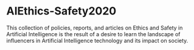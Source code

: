 # AIEthics-Safety2020
This collection of policies, reports, and articles on Ethics and Safety in Artificial Intelligence is the result of a desire to learn the landscape of influencers in Artificial Intelligence technology and its impact on society.
